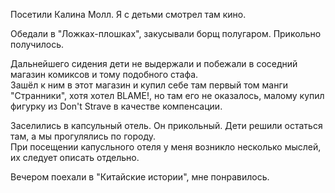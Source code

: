 Посетили Калина Молл. Я с детьми смотрел там кино.

Обедали в "Ложках-плошках", закусывали борщ полугаром. Прикольно получилось.

Дальнейшего сидения дети не выдержали и побежали в соседний магазин комиксов и тому подобного стафа.  
Зашёл к ним в этот магазин и купил себе там первый том манги "Странники", хотя хотел BLAME!, но там его не оказалось, малому купил фигурку из Don't Strave в качестве компенсации.

Заселились в капсульный отель. Он прикольный. Дети решили остаться там, а мы прогулялись по городу.  
При посещении капусльного отеля у меня возникло несколько мыслей, их следует описать отдельно.

Вечером поехали в "Китайские истории", мне понравилось.